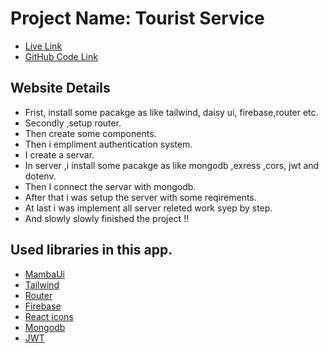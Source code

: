# Project Name: Tourist Service

- [Live Link]()
- [GitHub Code Link](https://github.com/programming-hero-web-course1/b610-learning-platform-client-side-ripassorker2)

## Website Details

- Frist, install some pacakge as like tailwind, daisy ui, firebase,router etc.
- Secondly ,setup router.
- Then create some components.
- Then i empliment authentication system.
- I create a servar.
- In server ,i install some pacakge as like mongodb ,exress ,cors, jwt and dotenv.
- Then I connect the servar with mongodb.
- After that i was setup the server with some reqirements.
- At last i was implement all server releted work syep by step.
- And slowly slowly finished the project !!

## Used libraries in this app.

- [MambaUi](https://www.mambaui.com)
- [Tailwind](https://tailwindcomponents.com)
- [Router](https://reactrouter.com/en/main)
- [Firebase](https://console.firebase.google.com/u/0/)
- [React icons](https://react-icons.github.io/react-icons/)
- [Mongodb](https://cloud.mongodb.com/)
- [JWT](https://jwt.io/)
